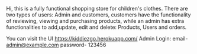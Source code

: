 Hi, this is a fully functional shopping store for children's clothes. There are two types of users: Admin and customers, customers have the functionality of reviewing, viewing and purchasing products, while an admin has extra functionalities to add,update, edit and delete: Products, Users and orders.

You can visit the UI https://kiddiezgo.herokuapp.com/
Admin Login: email- admin@example.com 
             password- 123456
